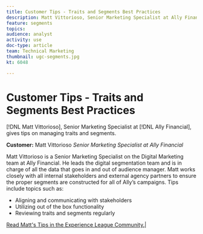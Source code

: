 ```yaml
---
title: Customer Tips - Traits and Segments Best Practices
description: Matt Vittorioso, Senior Marketing Specialist at Ally Financial, gives tips on managing traits and segments.
feature: segments
topics: 
audience: analyst
activity: use
doc-type: article
team: Technical Marketing
thumbnail: ugc-segments.jpg
kt: 6048

---
```


# Customer Tips - Traits and Segments Best Practices

[!DNL Matt Vittorioso], Senior Marketing Specialist at [!DNL Ally Financial], gives tips on managing traits and segments.

**Customer:** Matt Vittorioso
*Senior Marketing Specialist at Ally Financial*

Matt Vittorioso is a Senior Marketing Specialist on the Digital Marketing team at Ally Financial. He leads the digital segmentation team and is in charge of all the data that goes in and out of audience manager. Matt works closely with all internal stakeholders and external agency partners to ensure the proper segments are constructed for all of Ally’s campaigns. Tips include topics such as:

* Aligning and communicating with stakeholders
* Utilizing out of the box functionality
* Reviewing traits and segments regularly

[Read Matt's Tips in the Experience League Community.](https://experienceleaguecommunities.adobe.com/t5/adobe-audience-manager-blogs/traits-and-segments-best-practices/ba-p/367729)|
